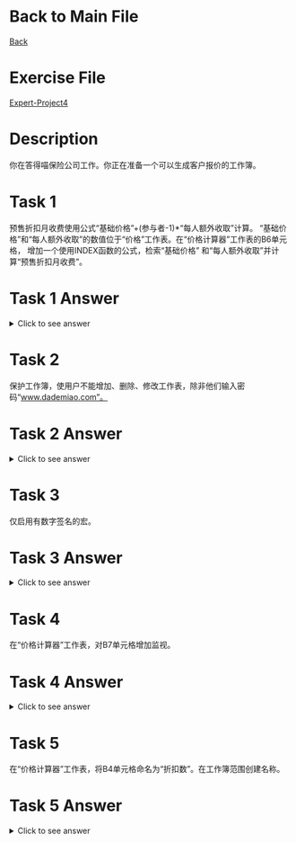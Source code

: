 # Back to Main File
[Back](../README.md)

# Exercise File
[Expert-Project4](MOS-Excel2016-Expert-Project4.xlsx)

# Description
你在答得喵保险公司工作。你正在准备一个可以生成客户报价的工作簿。

# Task 1
预售折扣月收费使用公式“基础价格”+(参与者-1)*“每人额外收取”计算。
“基础价格”和“每人额外收取”的数值位于“价格”工作表。在“价格计算器”工作表的B6单元格，
增加一个使用INDEX函数的公式，检索“基础价格” 和“每人额外收取”并计算“预售折扣月收费”。

# Task 1 Answer
<details>
  <summary>Click to see answer</summary>
`=INDEX(价格!B2:B5,B3)+(B2-1)*INDEX(价格!C2:C5,B3)`

![Task1_Answer](Excel2016-Expert-Project4-Answer/P4-T1.gif)
</details>

# Task 2
保护工作簿，使用户不能增加、删除、修改工作表，除非他们输入密码“www.dademiao.com”。

# Task 2 Answer
<details>
  <summary>Click to see answer</summary>

![Task2_Answer](Excel2016-Expert-Project4-Answer/P4-T2.gif)
</details>

# Task 3
仅启用有数字签名的宏。

# Task 3 Answer
<details>
  <summary>Click to see answer</summary>

![Task3_Answer](Excel2016-Expert-Project4-Answer/P4-T3.gif)
</details>


# Task 4
在“价格计算器”工作表，对B7单元格增加监视。

# Task 4 Answer
<details>
  <summary>Click to see answer</summary>

![Task4_Answer](Excel2016-Expert-Project4-Answer/P4-T4.gif)
</details>

# Task 5
在“价格计算器”工作表，将B4单元格命名为“折扣数”。在工作簿范围创建名称。

# Task 5 Answer
<details>
  <summary>Click to see answer</summary>

![Task5_Answer](Excel2016-Expert-Project4-Answer/P4-T5.gif)
</details>